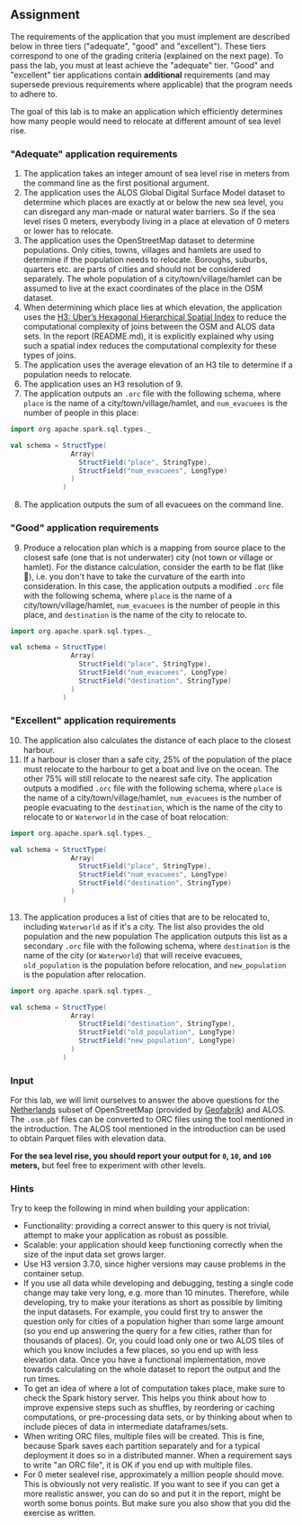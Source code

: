 ## Assignment

The requirements of the application that you must implement are described below
in three tiers ("adequate", "good" and "excellent"). These tiers correspond to
one of the grading criteria (explained on the next page). To pass the lab, you
must at least achieve the "adequate" tier. "Good" and "excellent" tier
applications contain **additional** requirements (and may supersede previous
requirements where applicable) that the program needs to adhere to.

The goal of this lab is to make an application which efficiently determines how many people would need to relocate at different amount of sea level rise. 

### "Adequate" application requirements
1. The application takes an integer amount of sea level rise in meters from the command line as the first positional argument.
2. The application uses the ALOS Global Digital Surface Model dataset to determine which places are exactly at or below the new sea level, you can disregard any man-made or natural water barriers. So if the sea level rises 0 meters, everybody living in a place at elevation of 0 meters or lower has to relocate.
3.  The application uses the OpenStreetMap dataset to determine populations. Only cities, towns, villages and hamlets are used to determine if the population needs to relocate. Boroughs, suburbs, quarters etc. are parts of cities and should not be considered separately. The whole population of a city/town/village/hamlet can be assumed to live at the exact coordinates of the place in the OSM dataset.
4. When determining which place lies at which elevation, the application uses the [H3: Uber’s Hexagonal Hierarchical Spatial Index]
 to reduce the computational complexity of joins between the OSM and ALOS data sets. In the report (README.md), it is explicitly explained why using such a spatial index reduces the computational complexity for these types of joins.
5. The application uses the average elevation of an H3 tile to determine if a population needs to relocate.
6. The application uses an H3 resolution of 9.
7. The application outputs an `.orc` file with the following schema, where `place` is the name of a city/town/village/hamlet, and `num_evacuees` is the number of people in this place:
```scala
import org.apache.spark.sql.types._

val schema = StructType(
               Array(
                 StructField("place", StringType),
                 StructField("num_evacuees", LongType)
               )
             )
```
8. The application outputs the sum of all evacuees on the command line.

### "Good" application requirements

9. Produce a relocation plan which is a mapping from source place to the
    closest safe (one that is not underwater) city (not town or village or
    hamlet). For the distance calculation, consider the earth to be flat (like
    🥞), i.e. you don't have to take the curvature of the earth into
    consideration. In this case, the application outputs a modified `.orc` file
    with the following schema, where `place` is the name of a
    city/town/village/hamlet, `num_evacuees` is the number of people in this
    place, and `destination` is the name of the city to relocate to.

```scala
import org.apache.spark.sql.types._

val schema = StructType(
               Array(
                 StructField("place", StringType),
                 StructField("num_evacuees", LongType)
                 StructField("destination", StringType)
               )
             )
```

### "Excellent" application requirements

10. The application also calculates the distance of each place to the closest
    harbour.
11. If a harbour is closer than a safe city, 25% of the population of the place
    must relocate to the harbour to get a boat and live on the ocean. The other 
    75% will still relocate to the nearest safe city. The application outputs a 
    modified `.orc` file with the following schema, where `place` is the name of 
    a city/town/village/hamlet, `num_evacuees` is the number of people 
    evacuating to the `destination`, which is the name of the city to relocate
    to or `Waterworld` in the case of boat relocation:

```scala
import org.apache.spark.sql.types._

val schema = StructType(
               Array(
                 StructField("place", StringType),
                 StructField("num_evacuees", LongType)
                 StructField("destination", StringType)
               )
             )
```

13. The application produces a list of cities that are to be relocated to,
    including `Waterworld` as if it's a city. The list also provides the old
    population and the new population The application outputs this list as a
    secondary `.orc` file with the following schema, where `destination` is the
    name of the city (or `Waterworld`) that will receive evacuees,
    `old_population` is the population before relocation, and `new_population`
    is the population after relocation.

```scala
import org.apache.spark.sql.types._

val schema = StructType(
               Array(
                 StructField("destination", StringType),
                 StructField("old_population", LongType)
                 StructField("new_population", LongType)
               )
             )
```

### Input

For this lab, we will limit ourselves to answer the above questions for
the [Netherlands] subset of OpenStreetMap (provided by [Geofabrik]) and ALOS.
The `.osm.pbf` files can be converted to ORC files using the tool mentioned in
the introduction. The ALOS tool mentioned in the introduction can be used to
obtain Parquet files with elevation data.

**For the sea level rise, you should report your output for `0`, `10`, and `100`
meters,** but feel free to experiment with other levels.

### Hints

Try to keep the following in mind when building your application:

- Functionality: providing a correct answer to this query is not trivial,
  attempt to make your application as robust as possible.
- Scalable: your application should keep functioning correctly when the size of
  the input data set grows larger.
- Use H3 version 3.7.0, since higher versions may cause problems in the
  container setup.
- If you use all data while developing and debugging, testing a single code
  change may take very long, e.g. more than 10 minutes. Therefore, while
  developing, try to make your iterations as short as possible by limiting the
  input datasets. For example, you could first try to answer the question only
  for cities of a population higher than some large amount (so you end up
  answering the query for a few cities, rather than for thousands of places).
  Or, you could load only one or two ALOS tiles of which you know includes a few
  places, so you end up with less elevation data. Once you have a functional
  implementation, move towards calculating on the whole dataset to report the
  output and the run times.
- To get an idea of where a lot of computation takes place, make sure to check
  the Spark history server. This helps you think about how to improve expensive
  steps such as shuffles, by reordering or caching computations, or
  pre-processing data sets, or by thinking about when to include pieces of data
  in intermediate dataframes/sets.
- When writing ORC files, multiple files will be created. This is fine, because
  Spark saves each partition separately and for a typical deployment it does so 
  in a distributed manner. When a requirement says to write "an ORC file", it is
  OK if you end up with multiple files.
- For 0 meter sealevel rise, approximately a million people should move. This is obviously not very realistic. If you want to see if you can get a more realistic answer, you can do so and put it in the report, might be worth some bonus points. But make sure you also show that you did the exercise as written.

[Netherlands]: http://download.geofabrik.de/europe/netherlands-latest.osm.pbf
[Geofabrik]: https://geofabrik.de/
[H3: Uber’s Hexagonal Hierarchical Spatial Index]: https://github.com/uber/h3
